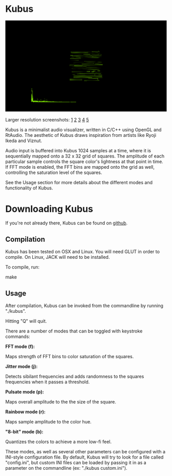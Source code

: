 # Kubus

![Kubus](screenshots/front.png)

Larger resolution screenshots: [1](screenshots/aphex.png)
[2](screenshots/autechre.png)
[3](screenshots/eno.png)
[4](screenshots/rainbow.png)
[5](screenshots/white.png)

Kubus is a minimalist audio visualizer, written in C/C++ using OpenGL and RtAudio. 
The aesthetic of Kubus draws inspiration from artists like Ryoji Ikeda and Viznut.

Audio input is buffered into Kubus 1024 samples at a time, where it is sequentially
mapped onto a 32 x 32 grid of squares. The amplitude of each particular sample
controls the square color's lightness at that point in time. If FFT mode is enabled,
the FFT bins are mapped onto the grid as well, controlling the saturation level of
the squares. 

See the Usage section for more details about the different modes and functionality
of Kubus.

# Downloading Kubus

If you're not already there, Kubus can be found on 
[github](http://www.github.com/paulbatchelor/kubus).

## Compilation

Kubus has been tested on OSX and Linux. You will need GLUT in order to compile.
On Linux, JACK will need to be installed.

To compile, run:

make


## Usage

After compilation, Kubus can be invoked from the commandline by running "./kubus".

Hitting "Q" will quit.

There are a number of modes that can be toggled with keystroke commands:

**FFT mode (f):**

Maps strength of FFT bins to color saturation of the squares.

**Jitter mode (j):**

Detects sibilant frequencies and adds randomness to the squares frequencies when
it passes a threshold. 

**Pulsate mode (p):**

Maps overall amplitude to the the size of the square.

**Rainbow mode (r):**

Maps sample amplitude to the color hue.

**"8-bit" mode (b):**

Quantizes the colors to achieve a more low-fi feel. 

These modes, as well as several other parameters can be configured with a INI-style
configuration file. By default, Kubus will try to look for a file called "config.ini", 
but custom INI files can be loaded by passing it in as a parameter on the commandline
(ex: "./kubus custom.ini").


